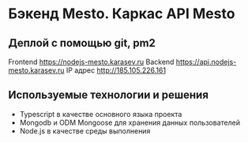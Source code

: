 # Бэкенд Mesto. Каркас API Mesto


## Деплой с помощью git, pm2
Frontend https://nodejs-mesto.karasev.ru
Backend https://api.nodejs-mesto.karasev.ru
IP адрес http://185.105.226.161


## Используемые технологии и решения
- Typescript в качестве основного языка проекта
- Mongodb и ODM Mongoose для хранения данных пользователей
- Node.js в качестве среды выполнения
